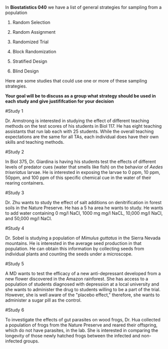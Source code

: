 In **Biostatistics 040** we have a list of general strategies for sampling from a population

1. Random Selection

2. Random Assignment

3. Randomized Trial

4. Block Randomization

5. Stratified Design

6. Blind Design

Here are some studies that could use one or more of these sampling strategies.
    

**Your goal will be to  discuss as a group what strategy should be used in each study and give justififcation for your decision**

#Study 1

Dr. Armstrong is interested in studying the effect of different teaching methods on the test scores of his students in Biol 117. He has eight teaching assistants that run lab each with 25 students. While the overall teaching expectations are the same for all TAs, each individual does have their own skills and teaching methods. 

#Study 2

In Biol 375, Dr. Giardina is having his students test the effects of different levels of predator cues (water that smells like fish) on the behavior of *Aedes triseriatus* larvae. He is interested in exposing the larvae to 0 ppm, 10 ppm, 50ppm, and 100 ppm of this specific chemical cue in the water of their rearing containers.

#Study 3

Dr. Zhu wants to study the effect of salt additions on denitrification in forest soils in the Nature Preserve. He has a 5 ha area he wants to study. He wants to add water containing 0 mg/l NaCl, 1000 mg mg/l NaCL, 10,000 mg/l NaCl, and 50,000 mg/l NaCl.

#Study 4

Dr. Sobel is studying a population of *Mimulus guttatus* in the Sierra Nevada mountains. He is interested in the average seed production in that population. He can obtain this information by collecting seeds from individual plants and counting the seeds under a microscope.

#Study 5

A MD wants to test the efficacy of a new anti-depressant developed from a new flower discovered in the Amazon rainforest. She has access to a population of students diagnosed with depression at a local university and she wants to administer the drug to students willing to be a part of the trial. However, she is well aware of the "placebo effect," therefore, she wants to administer a sugar pill as the control.

#Study 6

To investigate the effects of gut parasites on wood frogs, Dr. Hua collected a population of frogs from the Nature Preserve and reared their offspring, which do not have parasites, in the lab. She is interested in comparing the longevity of those newly hatched frogs between the infected and non-infected groups. 

